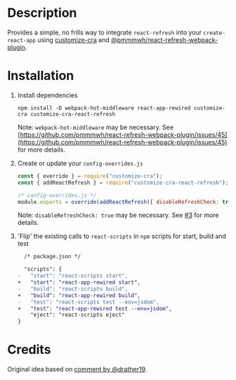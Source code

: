 # Description

Provides a simple, no frills way to integrate `react-refresh` into your `create-react-app` using [customize-cra](https://github.com/arackaf/customize-cra) and [@pmmmwh/react-refresh-webpack-plugin](https://github.com/pmmmwh/react-refresh-webpack-plugin).

# Installation

1. Install dependencies

   ```
   npm install -D webpack-hot-middleware react-app-rewired customize-cra customize-cra-react-refresh
   ```

   Note: `webpack-hot-middleware` may be necessary. See [https://github.com/pmmmwh/react-refresh-webpack-plugin/issues/45](https://github.com/pmmmwh/react-refresh-webpack-plugin/issues/45) for more details.

2. Create or update your `config-overrides.js`

   ```js
   const { override } = require("customize-cra");
   const { addReactRefresh } = require("customize-cra-react-refresh");

   /* config-overrides.js */
   module.exports = override(addReactRefresh({ disableRefreshCheck: true }));
   ```
   
   Note: `disableRefreshCheck: true` may be necessary. See [#3](https://github.com/esetnik/customize-cra-react-refresh/issues/3) for more details.

3. 'Flip' the existing calls to `react-scripts` in `npm` scripts for start, build and test

   ```diff
     /* package.json */

     "scripts": {
   -   "start": "react-scripts start",
   +   "start": "react-app-rewired start",
   -   "build": "react-scripts build",
   +   "build": "react-app-rewired build",
   -   "test": "react-scripts test --env=jsdom",
   +   "test": "react-app-rewired test --env=jsdom",
       "eject": "react-scripts eject"
   }
   ```

# Credits

Original idea based on [comment by @drather19](https://github.com/facebook/react/issues/16604#issuecomment-561961608).
